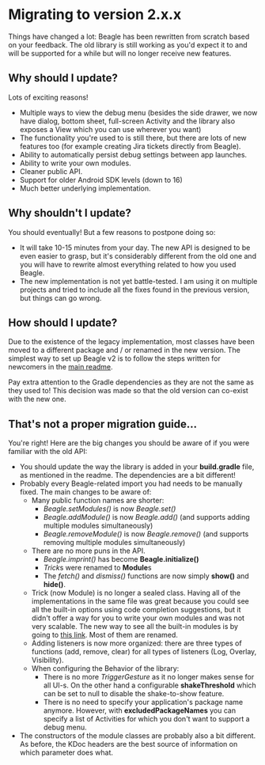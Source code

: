 # Migrating to version 2.x.x
Things have changed a lot: Beagle has been rewritten from scratch based on your feedback. The old library is still working as you'd expect it to and will be supported for a while but will no longer receive new features. 

## Why should I update?
Lots of exciting reasons!
* Multiple ways to view the debug menu (besides the side drawer, we now have dialog, bottom sheet, full-screen Activity and the library also exposes a View which you can use wherever you want)
* The functionality you're used to is still there, but there are lots of new features too (for example creating Jira tickets directly from Beagle).
* Ability to automatically persist debug settings between app launches.
* Ability to write your own modules.
* Cleaner public API.
* Support for older Android SDK levels (down to 16)
* Much better underlying implementation.

## Why shouldn't I update?
You should eventually! But a few reasons to postpone doing so:
* It will take 10-15 minutes from your day. The new API is designed to be even easier to grasp, but it's considerably different from the old one and you will have to rewrite almost everything related to how you used Beagle.
* The new implementation is not yet battle-tested. I am using it on multiple projects and tried to include all the fixes found in the previous version, but things can go wrong.

## How should I update?
Due to the existence of the legacy implementation, most classes have been moved to a different package and / or renamed in the new version. The simplest way to set up Beagle v2 is to follow the steps written for newcomers in the [main readme](https://github.com/pandulapeter/beagle/blob/master/README.md).

Pay extra attention to the Gradle dependencies as they are not the same as they used to! This decision was made so that the old version can co-exist with the new one.

## That's not a proper migration guide...
You're right! Here are the big changes you should be aware of if you were familiar with the old API:
* You should update the way the library is added in your **build.gradle** file, as mentioned in the readme. The dependencies are a bit different!
* Probably every Beagle-related import you had needs to be manually fixed. The main changes to be aware of:
    * Many public function names are shorter:
        * *Beagle.setModules()* is now *Beagle.set()*
        * *Beagle.addModule()* is now *Beagle.add()* (and supports adding multiple modules simultaneously)
        * *Beagle.removeModule()* is now *Beagle.remove()* (and supports removing multiple modules simultaneously)
    * There are no more puns in the API.
        * *Beagle.imprint()* has become **Beagle.initialize()**
        * *Trick*s were renamed to **Module**s
        * The *fetch()* and *dismiss()* functions are now simply **show()** and **hide()**. 
    * Trick (now Module) is no longer a sealed class. Having all of the implementations in the same file was great because you could see all the built-in options using code completion suggestions, but it didn't offer a way for you to write your own modules and was not very scalable. The new way to see all the built-in modules is by going to [this link](https://github.com/pandulapeter/beagle/tree/master/common/src/main/java/com/pandulapeter/beagle/modules). Most of them are renamed.
    * Adding listeners is now more organized: there are three types of functions (add, remove, clear) for all types of listeners (Log, Overlay, Visibility).
    * When configuring the Behavior of the library:
        * There is no more *TriggerGesture* as it no longer makes sense for all UI-s. On the other hand a configurable **shakeThreshold** which can be set to null to disable the shake-to-show feature.
        * There is no need to specify your application's package name anymore. However, with **excludedPackageNames** you can specify a list of Activities for which you don't want to support a debug menu. 
* The constructors of the module classes are probably also a bit different. As before, the KDoc headers are the best source of information on which parameter does what.
